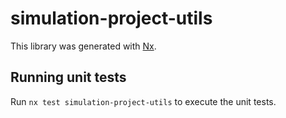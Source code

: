 # simulation-project-utils

This library was generated with [Nx](https://nx.dev).

## Running unit tests

Run `nx test simulation-project-utils` to execute the unit tests.
